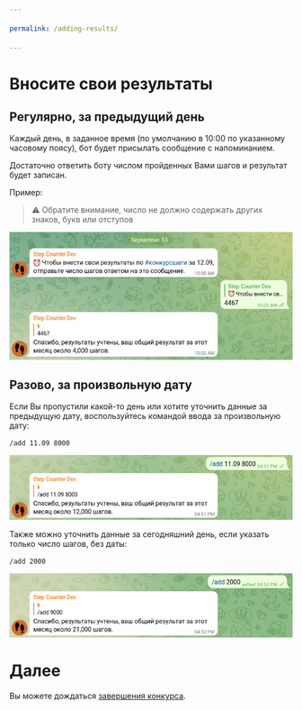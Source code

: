 ```yaml
---

permalink: /adding-results/

---
```


# Вносите свои результаты

## Регулярно, за предыдущий день

Каждый день, в заданное время (по умолчанию в 10:00 по указанному часовому поясу), бот будет присылать сообщение с напоминанием.

Достаточно ответить боту числом пройденных Вами шагов и результат будет записан.

Пример:

>⚠️ Обратите внимание, число не должно содержать других знаков, букв или отступов

![01](../img/demo/adding-results/01-daily.png)

## Разово, за произвольную дату

Если Вы пропустили какой-то день или хотите уточнить данные за предыдущую дату, воспользуйтесь командой ввода за произвольную дату:

```
/add 11.09 8000
```

![02](../img/demo/adding-results/02-with-date.png)

Также можно уточнить данные за сегодняшний день, если указать только число шагов, без даты:

```
/add 2000
```

![03](../img/demo/adding-results/03-today.png)

# Далее

Вы можете дождаться [завершения конкурса](./praise-the-winner/).
